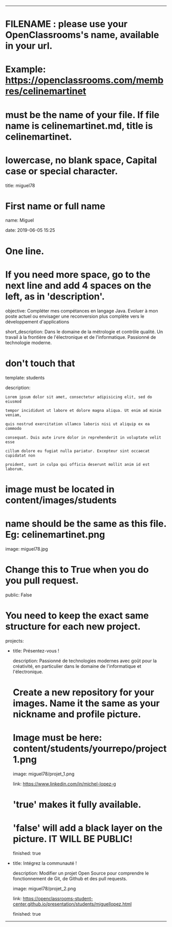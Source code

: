 ﻿---


# FILENAME : please use your OpenClassrooms's name, available in your url.

# Example: https://openclassrooms.com/membres/celinemartinet

# must be the name of your file. If file name is celinemartinet.md, title is celinemartinet.

# lowercase, no blank space, Capital case or special character.

title: miguel78


# First name or full name

name: Miguel

date: 2019-06-05 15:25


# One line.

# If you need more space, go to the next line and add 4 spaces on the left, as in 'description'.

objective: Compléter mes compétances en langage Java. Evoluer à mon poste actuel ou envisager une reconversion plus complète vers le développement d'applications

short_description:  Dans le domaine de la métrologie et contrôle qualité. Un travail à la frontière de l'électronique et de l'informatique. Passionné de technologie moderne.


# don't touch that

template: students

description:

    Lorem ipsum dolor sit amet, consectetur adipisicing elit, sed do eiusmod

    tempor incididunt ut labore et dolore magna aliqua. Ut enim ad minim veniam,

    quis nostrud exercitation ullamco laboris nisi ut aliquip ex ea commodo

    consequat. Duis aute irure dolor in reprehenderit in voluptate velit esse

    cillum dolore eu fugiat nulla pariatur. Excepteur sint occaecat cupidatat non

    proident, sunt in culpa qui officia deserunt mollit anim id est laborum.


# image must be located in content/images/students

# name should be the same as this file. Eg: celinemartinet.png

image: miguel78.jpg


# Change this to True when you do you pull request.

public: False


# You need to keep the exact same structure for each new project.

projects:

  - title: Présentez-vous !

    description: Passionné de technologies modernes avec goût pour la créativité, en particulier dans le domaine de l'informatique et l'électronique.

    # Create a new repository for your images. Name it the same as your nickname and profile picture.

    # Image must be here: content/students/yourrepo/project1.png

    image: miguel78/projet_1.png

    link: https://www.linkedin.com/in/michel-lopez-g

    # 'true' makes it fully available.

    # 'false' will add a black layer on the picture. IT WILL BE PUBLIC!

    finished: true

  - title: Intégrez la communauté !

    description: Modifier un projet Open Source pour comprendre le fonctionnement de Git, de Github et des pull requests. 

    image: miguel78/projet_2.png

    link: https://openclassrooms-student-center.github.io/presentation/students/miguellopez.html

    finished: true
	

---